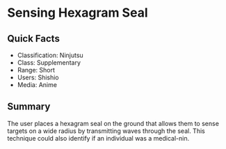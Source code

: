 # Sensing Hexagram Seal

## Quick Facts
- Classification: Ninjutsu
- Class: Supplementary
- Range: Short
- Users: Shishio
- Media: Anime

## Summary
The user places a hexagram seal on the ground that allows them to sense targets on a wide radius by transmitting waves through the seal. This technique could also identify if an individual was a medical-nin.
